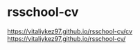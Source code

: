 # rsschool-cv
https://vitaliykez97.github.io/rsschool-cv/cv
https://vitaliykez97.github.io/rsschool-cv/
